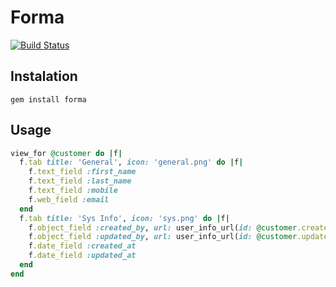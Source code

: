 # Forma

[![Build Status](https://travis-ci.org/dimakura/forma.png?branch=master)](https://travis-ci.org/dimakura/forma)

## Instalation

```
gem install forma
```

## Usage

```ruby
view_for @customer do |f|
  f.tab title: 'General', icon: 'general.png' do |f|
    f.text_field :first_name
    f.text_field :last_name
    f.text_field :mobile
    f.web_field :email
  end
  f.tab title: 'Sys Info', icon: 'sys.png' do |f|
    f.object_field :created_by, url: user_info_url(id: @customer.created_by.id)
    f.object_field :updated_by, url: user_info_url(id: @customer.updated_by.id)
    f.date_field :created_at
    f.date_field :updated_at
  end
end
```
